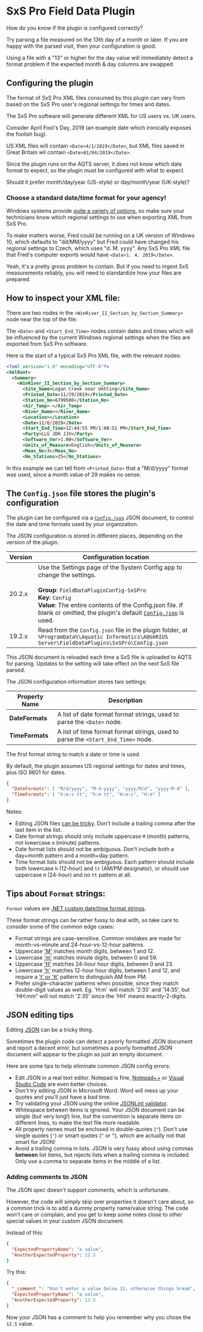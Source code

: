 ﻿# SxS Pro Field Data Plugin

How do you know if the plugin is configured correctly?

Try parsing a file measured on the 13th day of a month or later. If you are happy with the parsed visit, then your configuration is good.

Using a file with a "13" or higher for the day value will immediately detect a format problem if the expected month & day columns are swapped.

## Configuring the plugin

The format of SxS Pro XML files consumed by this plugin can vary from based on the SxS Pro user's regional settings for times and dates.

The SxS Pro software will generate different XML for US users vs. UK users.

Consider April Fool's Day, 2019 (an example date which ironically exposes the foolish bug).

US XML files will contain `<Date>4/1/2019</Date>`, but XML files saved in Great Britain wil contain `<Date>01/04/2019</Date>`.

Since the plugin runs on the AQTS server, it does not know which date format to expect, so the plugin must be configured with what to expect.

Should it prefer month/day/year (US-style) or day/month/year (UK-style)?

### Choose a standard date/time format for your agency!

Windows systems provide [quite a variety of options](https://www.basicdatepicker.com/samples/cultureinfo.aspx), so make sure your technicians know which regional settings to use when exporting XML from SxS Pro.

To make matters worse, Fred could be running on a UK version of Windows 10, which defaults to "dd/MM/yyyy" but Fred could have changed his regional settings to Czech, which uses "d. M. yyyy". Any SxS Pro XML file that Fred's computer exports would have `<Date>1. 4. 2019</Date>`.

Yeah, it's a pretty gross problem to contain. But if you need to ingest SxS measurements reliably, you will need to standardize how your files are prepared.

## How to inspect your XML file:

There are two nodes in the `<WinRiver_II_Section_by_Section_Summary>` node near the top of the file:

The `<Date>` and `<Start_End_Time>` nodes contain dates and times which will be influenced by the current Windows regional settings when the files are exported from SxS Pro software.

Here is the start of a typical SxS Pro XML file, with the relevant nodes:
```xml
<?xml version="1.0" encoding="UTF-8"?>
<XmlRoot>
  <Summary>
    <WinRiver_II_Section_by_Section_Summary>
      <Site_Name>Logan Creek near Uehling</Site_Name>
      <Printed_Date>11/29/2019</Printed_Date>
      <Station_No>6799500</Station_No>
      <Air_Temp>-</Air_Temp>
      <River_Name></River_Name>
      <Location></Location>
      <Date>11/6/2019</Date>
      <Start_End_Time>12:44:55 PM/1:08:51 PM</Start_End_Time>
      <Party>LLG JDH JJV</Party>
      <Software_Ver>1.00</Software_Ver>
      <Units_of_Measure>English</Units_of_Measure>
      <Meas_No>3</Meas_No>
      <No_Stations>25</No_Stations>
```

In this example we can tell from `<Printed_Date>` that a "M/d/yyyy" format was used, since a month value of 29 makes no sense.

## The `Config.json` file stores the plugin's configuration

The plugin can be configured via a [`Config.json`](./Config.json) JSON document, to control the date and time formats used by your organization.

The JSON configuration is stored in different places, depending on the version of the plugin.

| Version | Configuration location |
| --- | --- |
| 20.2.x | Use the Settings page of the System Config app to change the settings.<br/><br/>**Group**: `FieldDataPluginConfig-SxSPro`<br/>**Key**: `Config`<br/>**Value**: The entire contents of the Config.json file. If blank or omitted, the plugin's default [`Config.json`](./Config.json) is used. |
| 19.2.x | Read from the `Config.json` file in the plugin folder, at `%ProgramData%\Aquatic Informatics\AQUARIUS Server\FieldDataPlugins\SxSPro\Config.json` |

This JSON document is reloaded each time a SxS file is uploaded to AQTS for parsing. Updates to the setting will take effect on the next SxS file parsed.

The JSON configuration information stores two settings:

| Property Name | Description |
| --- | --- |
| **DateFormats** | A list of date format format strings, used to parse the `<Date>` node. |
| **TimeFormats** | A list of time format format strings, used to parse the `<Start_End_Time>` node. |

The first format string to match a date or time is used.

By default, the plugin assumes US regional settings for dates and times, plus ISO 8601 for dates.

```json
{
  "DateFormats": [ "M/d/yyyy", "M-d-yyyy", "yyyy/M/d", "yyyy-M-d" ],
  "TimeFormats": [ "h:m:s tt", "h:m tt", "H:m:s", "H:m" ]
}
```

Notes:
- Editing JSON files [can be tricky](#json-editing-tips). Don't include a trailing comma after the last item in the list.
- Date format strings should only include uppercase `M` (month) patterns, not lowercase `m` (minute) patterns.
- Date format lists should not be ambiguous. Don't include both a day+month pattern and a month+day pattern.
- Time format lists should not be ambiguous. Each pattern should include both lowercase `h` (12-hour) and `tt` (AM/PM designator), or should use uppercase `H` (24-hour) and no `tt` pattern at all.

## Tips about `Format` strings:
`Format` values are [.NET custom date/time format strings](https://docs.microsoft.com/en-us/dotnet/standard/base-types/custom-date-and-time-format-strings).

These format strings can be rather fussy to deal with, so take care to consider some of the common edge cases:
- Format strings are case-sensitive. Common mistakes are made for month-vs-minute and 24-hour-vs-12-hour patterns.
- Uppercase ['M'](https://docs.microsoft.com/en-us/dotnet/standard/base-types/custom-date-and-time-format-strings#M_Specifier) matches month digits, between 1 and 12.
- Lowercase ['m'](https://docs.microsoft.com/en-us/dotnet/standard/base-types/custom-date-and-time-format-strings#mSpecifier) matches minute digits, between 0 and 59.
- Uppercase ['H'](https://docs.microsoft.com/en-us/dotnet/standard/base-types/custom-date-and-time-format-strings#H_Specifier) matches 24-hour hour digits, between 0 and 23.
- Lowercase ['h'](https://docs.microsoft.com/en-us/dotnet/standard/base-types/custom-date-and-time-format-strings#hSpecifier) matches 12-hour hour digits, between 1 and 12, and require a ['t' or 'tt'](https://docs.microsoft.com/en-us/dotnet/standard/base-types/custom-date-and-time-format-strings#tSpecifier) pattern to distinguish AM from PM.
- Prefer single-character patterns when possible, since they match double-digit values as well. Eg. 'H:m' will match '2:35' and '14:35', but 'HH:mm" will not match '2:35' since the 'HH' means exactly-2-digits.

## JSON editing tips

Editing [JSON](https://json.org) can be a tricky thing.

Sometimes the plugin code can detect a poorly formatted JSON document and report a decent error, but sometimes a poorly formatted JSON document will appear to the plugin as just an empty document.

Here are some tips to help eliminate common JSON config errors:
- Edit JSON in a real text editor. Notepad is fine, [Notepad++](https://notepad-plus-plus.org/) or [Visual Studio Code](https://code.visualstudio.com/) are even better choices.
- Don't try editing JSON in Microsoft Word. Word will mess up your quotes and you'll just have a bad time.
- Try validating your JSON using the online [JSONLint validator](https://jsonlint.com/).
- Whitespace between items is ignored. Your JSON document can be single (but very long!) line, but the convention is separate items on different lines, to make the text file more readable.
- All property names must be enclosed in double-quotes (`"`). Don't use single quotes (`'`) or smart quotes (`“` or `”`), which are actually not that smart for JSON!
- Avoid a trailing comma in lists. JSON is very fussy about using commas **between** list items, but rejects lists when a trailing comma is included. Only use a comma to separate items in the middle of a list.

### Adding comments to JSON

The JSON spec doesn't support comments, which is unfortunate.

However, the code will simply skip over properties it doesn't care about, so a common trick is to add a dummy property name/value string. The code won't care or complain, and you get to keep some notes close to other special values in your custom JSON document.

Instead of this:

```json
{
  "ExpectedPropertyName": "a value",
  "AnotherExpectedProperty": 12.5 
}
```

Try this:

```json
{
  "_comment_": "Don't enter a value below 12, otherwise things break",
  "ExpectedPropertyName": "a value",
  "AnotherExpectedProperty": 12.5 
}
```

Now your JSON has a comment to help you remember why you chose the `12.5` value.
